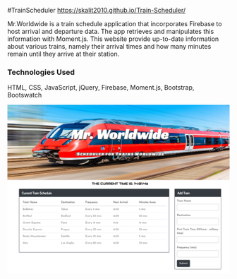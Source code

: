 #TrainScheduler
https://skalit2010.github.io/Train-Scheduler/

Mr.Worldwide is a train schedule application that incorporates Firebase to host arrival and departure data. The app retrieves and manipulates this information with Moment.js. This website provide up-to-date information about various trains, namely their arrival times and how many minutes remain until they arrive at their station.

### Technologies Used
HTML, CSS, JavaScript, jQuery, Firebase, Moment.js, Bootstrap, Bootswatch

![TrainScheduler Screenshot](https://github.com/skalit2010/Train-Scheduler/blob/master/assets/images/screenshot.png)
